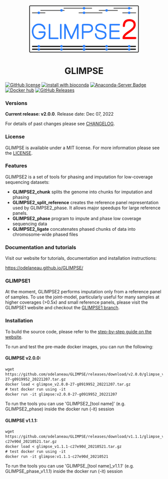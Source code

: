 <p align="center">
  <a href="https://odelaneau.github.io/GLIMPSE/">
    <img height="150" src="docs/assets/images/branding/glimpse_logo_400x171.png">
  </a>
  <h1 align="center">GLIMPSE</h1>
</p>

[![GitHub license](https://img.shields.io/badge/license-MIT-green.svg)](https://github.com/odelaneau/GLIMPSE/blob/master/LICENSE)
[![install with bioconda](https://img.shields.io/badge/install%20with-bioconda-brightgreen.svg?style=flat-square)](http://bioconda.github.io/recipes/glimpse-bio/README.html)
[![Anaconda-Server Badge](https://anaconda.org/bioconda/glimpse-bio/badges/downloads.svg)](https://anaconda.org/bioconda/glimpse-bio)
[![Docker hub](https://img.shields.io/docker/pulls/simrub/glimpse)](https://hub.docker.com/r/simrub/glimpse/)
[![GitHub Releases](https://img.shields.io/github/v/release/odelaneau/GLIMPSE)](https://github.com/odelaneau/GLIMPSE/releases)


### Versions

**Current release: v2.0.0**. Release date: Dec 07, 2022

For details of past changes please see [CHANGELOG](docs/CHANGELOG.md).

### License

GLIMPSE is available under a MIT license. For more information please see the [LICENSE](LICENSE).
 
### Features
GLIMPSE2 is a set of tools for phasing and imputation for low-coverage sequencing datasets:

- **GLIMPSE2_chunk** splits the genome into chunks for imputation and phasing
- **GLIMPSE2_split_reference** creates the reference panel representation used by GLIMPSE2_phase. It allows major speedups for large reference panels.
- **GLIMPSE2_phase** program to impute and phase low coverage sequencing data
- **GLIMPSE2_ligate** concatenates phased chunks of data into chromosome-wide phased files

### Documentation and tutorials

Visit our website for tutorials, documentation and installation instructions:

https://odelaneau.github.io/GLIMPSE/

### GLIMPSE1

At the moment, GLIMPSE2 performs imputation only from a reference panel of samples. To use the joint-model, particularly useful for many samples at higher coverages (>0.5x) and small reference panels, please visit the GLIMPSE1 website and checkout the [GLIMPSE1 branch](https://github.com/odelaneau/GLIMPSE/tree/glimpse1).


### Installation

To build the source code, please refer to the [step-by-step guide on the website](https://odelaneau.github.io/GLIMPSE/docs/installation).

To run and test the pre-made docker images, you can run the following:



#### GLIMPSE v2.0.0:
```
wget https://github.com/odelaneau/GLIMPSE/releases/download/v2.0.0/glimpse_v2.0.0-27-g0919952_20221207.tar.gz
docker load < glimpse_v2.0.0-27-g0919952_20221207.tar.gz
# test docker run using -it
docker run -it glimpse:v2.0.0-27-g0919952_20221207
```
To run the tools you can use 'GLIMPSE2_[tool name]' (e.g. GLIMPSE2_phase) inside the docker run (-it) session 

#### GLIMPSE v1.1.1:
```
wget https://github.com/odelaneau/GLIMPSE/releases/download/v1.1.1/glimpse_v1.1.1-c27e90d_20210521.tar.gz
docker load < glimpse_v1.1.1-c27e90d_20210521.tar.gz
# test docker run using -it
docker run -it glimpse:v1.1.1-c27e90d_20210521
```
To run the tools you can use 'GLIMPSE_[tool name]_v1.1.1' (e.g. GLIMPSE_phase_v1.1.1) inside the docker run (-it) session 
